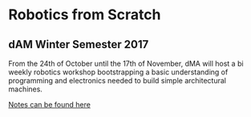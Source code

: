 # Robotics from Scratch
## dAM Winter Semester 2017

From the 24th of October until the 17th of November, dMA will host a bi weekly robotics workshop bootstrapping a basic understanding of programming and electronics needed to build simple architectural machines.

[Notes can be found here](https://pftburger.github.io/roboticsFromScratch/)
